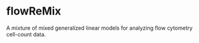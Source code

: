 # flowReMix
A mixture of mixed generalized linear models for analyzing flow cytometry cell-count data.
